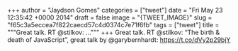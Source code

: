 
+++
author = "Jaydson Gomes"
categories = ["tweet"]
date = "Fri May 23 12:35:42 +0000 2014"
draft = false
image = "{TWEET_IMAGE}"
slug = "f65c3a5eccea7f822caecd57c4d0374c7e71f6fb"
tags = ["tweet"]
title = """Great talk. RT @stilkov: ..."""
+++
Great talk. RT @stilkov: “The birth &amp; death of JavaScript”, great talk by @garybernhardt: https://t.co/dVy2p29bjY
